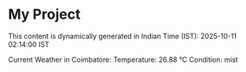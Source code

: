 # My Project

This content is dynamically generated in Indian Time (IST): 2025-10-11 02:14:00 IST


Current Weather in Coimbatore:
Temperature: 26.88 °C
Condition: mist
